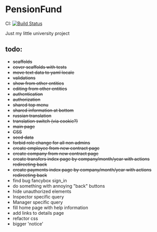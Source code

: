 PensionFund
===========
CI: [![Build Status](https://travis-ci.org/TheRusskiy/PensionFund.png?branch=master)](https://travis-ci.org/TheRusskiy/PensionFund)

Just my little university project

## todo:
  * <del>scaffolds</del>
  * <del>cover scaffolds with tests</del>
  * <del>move text data to yaml locale</del>
  * <del>validations</del>
  * <del>show from other entities</del>
  * <del>editing from other entities</del>
  * <del>authentication</del>
  * <del>authorization</del>
  * <del>shared top menu</del>
  * <del>shared information at bottom</del>
  * <del>russian translation</del>
  * <del>translation switch (via cookie?)</del>
  * <del>main page</del>
  * <del>CSS</del>
  * <del>seed data</del>
  * <del>forbid role change for all non admins</del>
  * <del>create employee from new contract page</del>
  * <del>create company from new contract page</del>
  * <del>create transfers index page by company/month/year with actions redirecting back</del>
  * <del>create payments index page by company/month/year with actions redirecting back</del>
  * find bug fancybox sign_in
  * do something with annoying "back" buttons
  * hide unauthorized elements
  * Inspector specific query
  * Manager specific query
  * fill home page with help information
  * add links to details page
  * refactor css
  * bigger 'notice'

